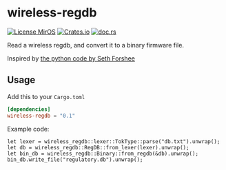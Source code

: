 wireless-regdb
==============

[![License MirOS](https://img.shields.io/badge/license-MirOS-green.svg)](https://github.com/nyantec/wireless-regdb/blob/master/LICENSE)
[![Crates.io](https://img.shields.io/crates/v/wireless-regdb.svg)](https://crates.io/crates/wireless-regdb)
[![doc.rs](https://docs.rs/wireless-regdb/badge.svg)](https://docs.rs/wireless-regdb)

Read a wireless regdb, and convert it to a binary firmware file.

Inspired by [the python code by Seth Forshee](https://kernel.googlesource.com/pub/scm/linux/kernel/git/sforshee/wireless-regdb)

## Usage

Add this to your `Cargo.toml`
``` toml
[dependencies]
wireless-regdb = "0.1"
```

Example code:

```
let lexer = wireless_regdb::lexer::TokType::parse("db.txt").unwrap();
let db = wireless_regdb::RegDB::from_lexer(lexer).unwrap();
let bin_db = wireless_regdb::Binary::from_regdb(&db).unwrap();
bin_db.write_file("regulatory.db").unwrap();
```
